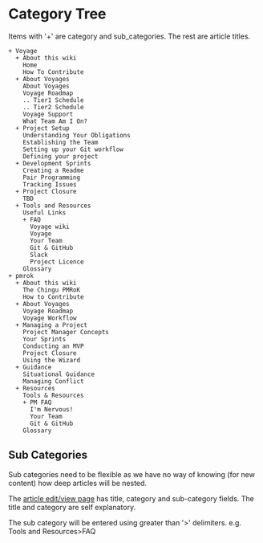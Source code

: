 # Category Tree

Items with '+' are category and sub_categories. The rest are article titles.

```
+ Voyage
  + About this wiki
    Home
    How To Contribute
  + About Voyages
    About Voyages
    Voyage Roadmap
    .. Tier1 Schedule
    .. Tier2 Schedule
    Voyage Support
    What Team Am I On?
  + Project Setup
    Understanding Your Obligations
    Establishing the Team
    Setting up your Git workflow
    Defining your project
  + Development Sprints
    Creating a Readme
    Pair Programming
    Tracking Issues
  + Project Closure
    TBD
  + Tools and Resources
    Useful Links
    + FAQ
      Voyage wiki
      Voyage
      Your Team
      Git & GitHub
      Slack
      Project Licence
    Glossary
+ pmrok
  + About this wiki
    The Chingu PMRoK
    How to Contribute
  + About Voyages
    Voyage Roadmap
    Voyage Workflow
  + Managing a Project
    Project Manager Concepts
    Your Sprints
    Conducting an MVP
    Project Closure
    Using the Wizard
  + Guidance
    Situational Guidance
    Managing Conflict
  + Resources
    Tools & Resources
    + PM FAQ
      I'm Nervous!
      Your Team
      Git & GitHub
    Glossary
```

## Sub Categories

Sub categories need to be flexible as we have no way of knowing (for new content) how deep articles will be nested.

The [article edit/view page](https://github.com/chingu-voyage4/Bears-Team-25/blob/develop/frontend/src/ArticleEdit/ArticleEdit.js) has title, category and sub-category fields. The title and category are self explanatory.

The sub category will be entered using greater than '>' delimiters.
e.g.
Tools and Resources>FAQ

